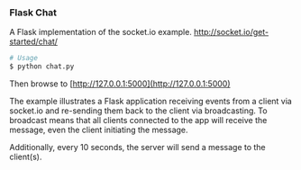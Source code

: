 ### Flask Chat

A Flask implementation of the socket.io example.
http://socket.io/get-started/chat/

```bash
# Usage
$ python chat.py
```

Then browse to [http://127.0.0.1:5000](http://127.0.0.1:5000)

The example illustrates a Flask application receiving events from a client via socket.io and re-sending them back to the client via broadcasting. To broadcast means that all clients connected to the app will receive the message, even the client initiating the message.

Additionally, every 10 seconds, the server will send a message to the client(s).
